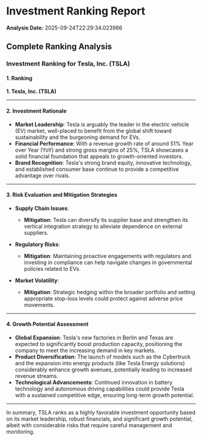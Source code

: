 # Investment Ranking Report

**Analysis Date:** 2025-09-24T22:29:34.023966

## Complete Ranking Analysis

### Investment Ranking for Tesla, Inc. (TSLA)

#### 1. Ranking
**1. Tesla, Inc. (TSLA)**

---

#### 2. Investment Rationale
- **Market Leadership**: Tesla is arguably the leader in the electric vehicle (EV) market, well-placed to benefit from the global shift toward sustainability and the burgeoning demand for EVs.
- **Financial Performance**: With a revenue growth rate of around 51% Year over Year (YoY) and strong gross margins of 25%, TSLA showcases a solid financial foundation that appeals to growth-oriented investors.
- **Brand Recognition**: Tesla's strong brand equity, innovative technology, and established consumer base continue to provide a competitive advantage over rivals.

---

#### 3. Risk Evaluation and Mitigation Strategies
- **Supply Chain Issues**: 
  - **Mitigation**: Tesla can diversify its supplier base and strengthen its vertical integration strategy to alleviate dependence on external suppliers.
  
- **Regulatory Risks**: 
  - **Mitigation**: Maintaining proactive engagements with regulators and investing in compliance can help navigate changes in governmental policies related to EVs.
  
- **Market Volatility**: 
  - **Mitigation**: Strategic hedging within the broader portfolio and setting appropriate stop-loss levels could protect against adverse price movements.

---

#### 4. Growth Potential Assessment
- **Global Expansion**: Tesla's new factories in Berlin and Texas are expected to significantly boost production capacity, positioning the company to meet the increasing demand in key markets.
- **Product Diversification**: The launch of models such as the Cybertruck and the expansion into energy products (like Tesla Energy solutions) considerably enhance growth avenues, potentially leading to increased revenue streams.
- **Technological Advancements**: Continued innovation in battery technology and autonomous driving capabilities could provide Tesla with a sustained competitive edge, ensuring long-term growth potential.

---

In summary, TSLA ranks as a highly favorable investment opportunity based on its market leadership, robust financials, and significant growth potential, albeit with considerable risks that require careful management and monitoring.

